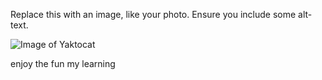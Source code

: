 Replace this with an image, like your photo. Ensure you include some alt-text.

![Image of Yaktocat](https://octodex.github.com/images/yaktocat.png)

enjoy the fun my learning
